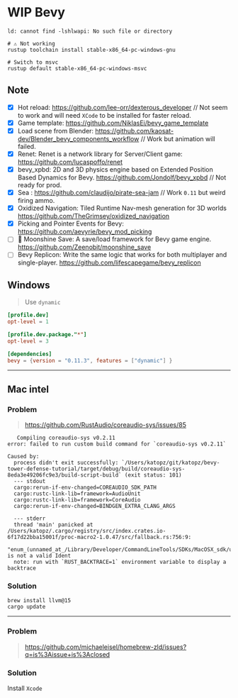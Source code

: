 # WIP Bevy

```
ld: cannot find -lshlwapi: No such file or directory
```

```
# ⚠️ Not working
rustup toolchain install stable-x86_64-pc-windows-gnu

# Switch to msvc
rustup default stable-x86_64-pc-windows-msvc
```

## Note

- [x] Hot reload: https://github.com/lee-orr/dexterous_developer // Not seem to work and will need `XCode` to be installed for faster reload.
- [x] Game template: https://github.com/NiklasEi/bevy_game_template
- [x] Load scene from Blender: https://github.com/kaosat-dev/Blender_bevy_components_workflow // Work but animation will failed.
- [x] Renet: Renet is a network library for Server/Client game: https://github.com/lucaspoffo/renet
- [x] bevy_xpbd: 2D and 3D physics engine based on Extended Position Based Dynamics for Bevy. https://github.com/Jondolf/bevy_xpbd // Not ready for prod.
- [x] Sea : https://github.com/claudijo/pirate-sea-jam // Work `0.11` but weird firing ammo.
- [x] Oxidized Navigation: Tiled Runtime Nav-mesh generation for 3D worlds https://github.com/TheGrimsey/oxidized_navigation
- [x] Picking and Pointer Events for Bevy: https://github.com/aevyrie/bevy_mod_picking
- [ ] 💾 Moonshine Save: A save/load framework for Bevy game engine. https://github.com/Zeenobit/moonshine_save
- [ ] Bevy Replicon: Write the same logic that works for both multiplayer and single-player. https://github.com/lifescapegame/bevy_replicon

## Windows

> Use `dynamic`

```toml
[profile.dev]
opt-level = 1

[profile.dev.package."*"]
opt-level = 3

[dependencies]
bevy = {version = "0.11.3", features = ["dynamic"] }
```

---

## Mac intel

### Problem

> https://github.com/RustAudio/coreaudio-sys/issues/85

```
   Compiling coreaudio-sys v0.2.11
error: failed to run custom build command for `coreaudio-sys v0.2.11`

Caused by:
  process didn't exit successfully: `/Users/katopz/git/katopz/bevy-tower-defense-tutorial/target/debug/build/coreaudio-sys-8eda3e49206fc9e3/build-script-build` (exit status: 101)
  --- stdout
  cargo:rerun-if-env-changed=COREAUDIO_SDK_PATH
  cargo:rustc-link-lib=framework=AudioUnit
  cargo:rustc-link-lib=framework=CoreAudio
  cargo:rerun-if-env-changed=BINDGEN_EXTRA_CLANG_ARGS

  --- stderr
  thread 'main' panicked at /Users/katopz/.cargo/registry/src/index.crates.io-6f17d22bba15001f/proc-macro2-1.0.47/src/fallback.rs:756:9:
  "enum_(unnamed_at_/Library/Developer/CommandLineTools/SDKs/MacOSX_sdk/usr/include/MacTypes_h_382_1)" is not a valid Ident
  note: run with `RUST_BACKTRACE=1` environment variable to display a backtrace
```

### Solution

```
brew install llvm@15
cargo update
```

---

### Problem

> https://github.com/michaeleisel/homebrew-zld/issues?q=is%3Aissue+is%3Aclosed

### Solution

Install `Xcode`
